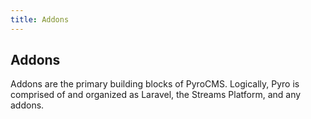 ```yaml
---
title: Addons
---
```


## Addons

Addons are the primary building blocks of PyroCMS. Logically, Pyro is comprised of and organized as Laravel, the Streams Platform, and any addons.
